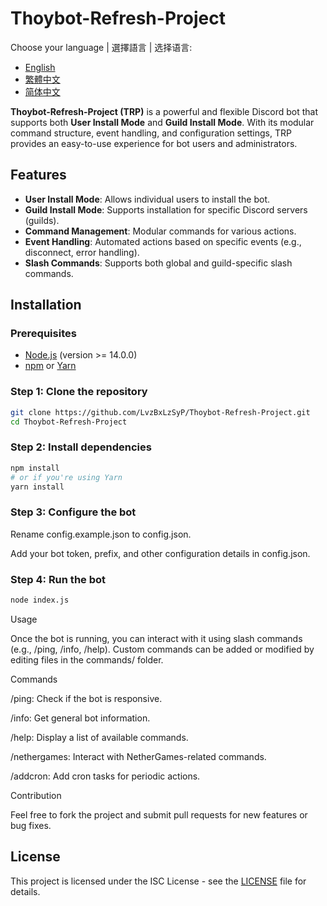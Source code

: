 # Thoybot-Refresh-Project

Choose your language | 選擇語言 | 选择语言:
- [English](README.md)
- [繁體中文](README.zh-TW.md)
- [简体中文](README.zh-CN.md)

**Thoybot-Refresh-Project (TRP)** is a powerful and flexible Discord bot that supports both **User Install Mode** and **Guild Install Mode**. With its modular command structure, event handling, and configuration settings, TRP provides an easy-to-use experience for bot users and administrators.

## Features
- **User Install Mode**: Allows individual users to install the bot.
- **Guild Install Mode**: Supports installation for specific Discord servers (guilds).
- **Command Management**: Modular commands for various actions.
- **Event Handling**: Automated actions based on specific events (e.g., disconnect, error handling).
- **Slash Commands**: Supports both global and guild-specific slash commands.

## Installation

### Prerequisites
- [Node.js](https://nodejs.org/) (version >= 14.0.0)
- [npm](https://npmjs.com/) or [Yarn](https://yarnpkg.com/)

### Step 1: Clone the repository

```bash
git clone https://github.com/LvzBxLzSyP/Thoybot-Refresh-Project.git
cd Thoybot-Refresh-Project
```

### Step 2: Install dependencies

```bash
npm install
# or if you're using Yarn
yarn install
```

### Step 3: Configure the bot

Rename config.example.json to config.json.

Add your bot token, prefix, and other configuration details in config.json.


### Step 4: Run the bot

```bash
node index.js
```

Usage

Once the bot is running, you can interact with it using slash commands (e.g., /ping, /info, /help). Custom commands can be added or modified by editing files in the commands/ folder.

Commands

/ping: Check if the bot is responsive.

/info: Get general bot information.

/help: Display a list of available commands.

/nethergames: Interact with NetherGames-related commands.

/addcron: Add cron tasks for periodic actions.


Contribution

Feel free to fork the project and submit pull requests for new features or bug fixes.

## License

This project is licensed under the ISC License - see the [LICENSE](LICENSE) file for details.
